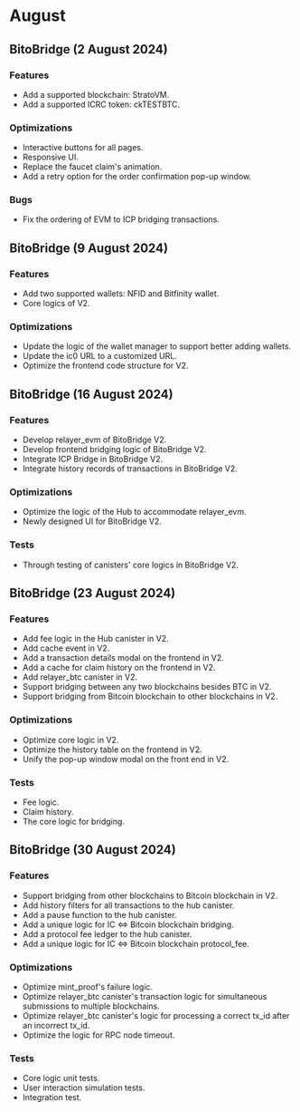 # August

## BitoBridge  (2 August 2024)

### Features

* Add a supported blockchain: StratoVM.
* Add a supported ICRC token: ckTESTBTC.

### Optimizations

* Interactive buttons for all pages.
* Responsive UI.
* Replace the faucet claim's animation.
* Add a retry option for the order confirmation pop-up window.

### Bugs

* Fix the ordering of EVM to ICP bridging transactions.

## BitoBridge  (9 August 2024)

### Features

* Add two supported wallets: NFID and Bitfinity wallet.
* Core logics of V2.

### Optimizations

* Update the logic of the wallet manager to support better adding wallets.
* Update the ic0 URL to a customized URL.
* Optimize the frontend code structure for V2.



## BitoBridge  (16 August 2024)

### Features

* Develop relayer\_evm of BitoBridge V2.
* Develop frontend bridging logic of BitoBridge V2.
* Integrate ICP Bridge in BitoBridge V2.
* Integrate history records of transactions in BitoBridge V2.

### Optimizations

* Optimize the logic of the Hub to accommodate relayer\_evm.
* Newly designed UI for BitoBridge V2.

### Tests

* Through testing of canisters' core logics in BitoBridge V2.

##

## BitoBridge  (23 August 2024)

### Features

* Add fee logic in the Hub canister in V2.
* Add cache event in V2.
* Add a transaction details modal on the frontend in V2.
* Add a cache for claim history on the frontend in V2.
* Add relayer\_btc canister in V2.
* Support bridging between any two blockchains besides BTC in V2.
* Support bridging from Bitcoin blockchain to other blockchains in V2.

### Optimizations

* Optimize core logic in V2.
* Optimize the history table on the frontend in V2.
* Unify the pop-up window modal on the front end in V2.

### Tests

* Fee logic.
* Claim history.
* The core logic for bridging.



## BitoBridge  (30 August 2024)

### Features

* Support bridging from other blockchains to Bitcoin blockchain in V2.
* Add history filters for all transactions to the hub canister.
* Add a pause function to the hub canister.
* Add a unique logic for IC <=> Bitcoin blockchain bridging.
* Add a protocol fee ledger to the hub canister.
* Add a unique logic for IC <=> Bitcoin blockchain protocol\_fee.

### Optimizations

* Optimize mint\_proof's failure logic.
* Optimize relayer\_btc canister's transaction logic for simultaneous submissions to multiple blockchains.
* Optimize relayer\_btc canister's logic for processing a correct tx\_id after an incorrect tx\_id. &#x20;
* Optimize the logic for RPC node timeout. &#x20;

### Tests

* Core logic unit tests.
* User interaction simulation tests.
* Integration test.
